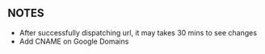 **NOTES**
---------------

 - After successfully dispatching url, it may takes 30 mins to see changes
 - Add CNAME on Google Domains
 

